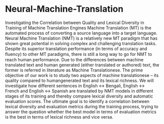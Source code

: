 # Neural-Machine-Translation
Investigating the Correlation between Quality and Lexical Diversity in Training of Machine Translation Engines
Machine Translation (MT) is the automated process of converting a source language into a target language. Neural Machine Translation (NMT) is a relatively new MT paradigm that has shown great potential in solving complex and challenging translation tasks. Despite its superior translation performance (in terms of accuracy and ﬂuency) to other MT paradigms, there is still a long way to go for NMT to reach human performance. Due to the differences between machine translated text and human generated (either translated or authored) text, the former is referred in literature as Machine Translationese. The prime objective of our work is to study two aspects of machine translationese – its quality compared to humangenerated text and its lexical richness. We will investigate how different sentences in English ↔ Bengali, English ↔ French and English ↔ Spanish are translated by NMT models in different stages of its training and thereby compare lexical diversity and automatic evaluation scores. The ultimate goal is to identify a correlation between lexical diversity and evaluation metrics during the training process, trying to answer the question whether the best model in terms of evaluation metrics is the best in terms of lexical richness and vice versa.
